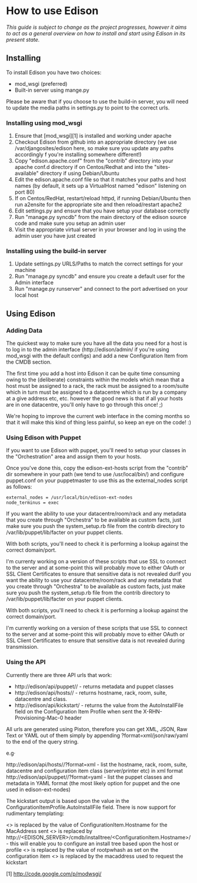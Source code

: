 # How to use Edison 

*This guide is subject to change as the project progresses, however it aims to act as a general overview on how to install and start using Edison in its present state.*

## Installing

To install Edison you have two choices:

*  mod_wsgi (preferred)
*  Built-in server using mange.py

Please be aware that if you choose to use the build-in server, you will need to update the media paths in settings.py to point to the correct urls.

### Installing using mod_wsgi

1.  Ensure that [mod_wsgi][1] is installed and working under apache
2.  Checkout Edison from github into an appropriate directory (we use /var/djangosites/edison here, so make sure you update any paths accordingly f you're installing somewhere different!)
3.  Copy "edison.apache.conf" from the "contrib" directory into your apache conf.d directory if on Centos/Redhat and into the "sites-available" directory if using Debian/Ubuntu
4.  Edit the edison.apache.conf file so that it matches your paths and host names (by default, it sets up a VirtualHost named "edison" listening on port 80)
5.  If on Centos/RedHat, restart/reload httpd, if running Debian/Ubuntu then run a2ensite for the appropriate site and then reload/restart apache2
6.  Edit settings.py and ensure that you have setup your database correctly
7.  Run "manage.py syncdb" from the main directory of the edison source code and make sure you setup an admin user
8.  Visit the appropriate virtual server in your browser and log in using the admin user you have just created

### Installing using the build-in server

1.  Update settings.py URLS/Paths to match the correct settings for your machine
2.  Run "manage.py syncdb" and ensure you create a default user for the Admin interface
3.  Run "manage.py runserver" and connect to the port advertised on your local host

## Using Edison

### Adding Data

The quickest way to make sure you have all the data you need for a host is to log in to the admin interface (http://edison/admin/ if you're using mod_wsgi with the default configs) and add a new Configuration Item from the CMDB section.

The first time you add a host into Edison it can be quite time consuming owing to the (deliberate) constraints within the models which mean that a host must be assigned to a rack, the rack must be assigned to a room/suite which in turn must be assigned to a datacentre which is run by a company at a give address etc, etc. however the good news is that if all your hosts are in one datacentre, you'll only have to go through this once! ;)

We're hoping to improve the current web interface in the coming months so that it will make this kind of thing less painful, so keep an eye on the code! :)

### Using Edison with Puppet

If you want to use Edison with puppet, you'll need to setup your classes in the "Orchestration" area and assign them to your hosts.

Once you've done this, copy the edison-ext-hosts script from the "contrib" dir somewhere in your path (we tend to use /usr/local/bin/) and configure puppet.conf on your puppetmaster to use this as the external_nodes script as follows:

    external_nodes = /usr/local/bin/edison-ext-nodes
    node_terminus = exec

If you want the ability to use your datacentre/room/rack and any metadata that you create through "Orchestra" to be available as custom facts, just make sure you push the system_setup.rb file from the contrib directory to /var/lib/puppet/lib/facter on your puppet clients.

With both scripts, you'll need to check it is performing a lookup against the correct domain/port.

I'm currenty working on a version of these scripts that use SSL to connect to the server and at some-point this will probably move to either OAuth or SSL Client Certificates to ensure that sensitive data is not revealed durIf you want the ability to use your datacentre/room/rack and any metadata that you create through "Orchestra" to be available as custom facts, just make sure you push the system_setup.rb file from the contrib directory to /var/lib/puppet/lib/facter on your puppet clients.

With both scripts, you'll need to check it is performing a lookup against the correct domain/port.

I'm currently working on a version of these scripts that use SSL to connect to the server and at some-point this will probably move to either OAuth or SSL Client Certificates to ensure that sensitive data is not revealed during transmission.

### Using the API

Currently there are three API urls that work:

*  http://edison/api/puppet/<FQDN of Host>/ - returns metadata and puppet classes
*  http://edison/api/hosts/<FQDN of Host>/ - returns hostname, rack, room, suite, datacentre and class.
*  http://edison/api/kickstart/ - returns the value from the AutoInstallFile field on the Configuration Item Profile when sent the X-RHN-Provisioning-Mac-0 header

All urls are generated using Piston, therefore you can get XML, JSON, Raw Text or YAML out of them simply by appending ?format=xml/json/raw/yaml to the end of the query string. 

e.g·

http://edison/api/hosts/<FQDN of Host>/?format=xml - list the hostname, rack, room, suite, datacentre and configuration item class (server/printer etc) in xml format
http://edison/api/puppet/<FQDN of Host>/?format=yaml - list the puppet classes and metadata in YAML format (the most likely option for puppet and the one used in edison-ext-nodes)

The kickstart output is based upon the value in the ConfigurationItemProfile.AutoInstallFile field.  There is now support for rudimentary templating:

<<hostname>> is replaced by the value of ConfigurationItem.Hostname for the MacAddress sent
<<tree>> is replaced by http://<EDISON_SERVER>/cmdb/installtree/<ConfigurationItem.Hostname>/ - this will enable you to configure an install tree based upon the host or profile
<<rootpw>> is replaced by the value of rootpwhash as set on the configuration item
<<bootdev>> is replaced by the macaddress used to request the kickstart

[1] http://code.google.com/p/modwsgi/
